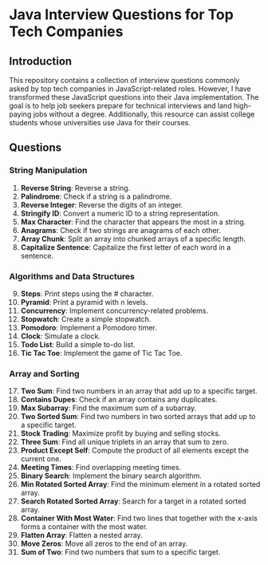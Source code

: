 # Java Interview Questions for Top Tech Companies

## Introduction

This repository contains a collection of interview questions commonly asked by top tech companies in JavaScript-related roles. However, I have transformed these JavaScript questions into their Java implementation. The goal is to help job seekers prepare for technical interviews and land high-paying jobs without a degree. Additionally, this resource can assist college students whose universities use Java for their courses.
## Questions

### String Manipulation

1. **Reverse String**: Reverse a string.
2. **Palindrome**: Check if a string is a palindrome.
3. **Reverse Integer**: Reverse the digits of an integer.
4. **Stringify ID**: Convert a numeric ID to a string representation.
5. **Max Character**: Find the character that appears the most in a string.
6. **Anagrams**: Check if two strings are anagrams of each other.
7. **Array Chunk**: Split an array into chunked arrays of a specific length.
8. **Capitalize Sentence**: Capitalize the first letter of each word in a sentence.

### Algorithms and Data Structures

9. **Steps**: Print steps using the # character.
10. **Pyramid**: Print a pyramid with n levels.
11. **Concurrency**: Implement concurrency-related problems.
12. **Stopwatch**: Create a simple stopwatch.
13. **Pomodoro**: Implement a Pomodoro timer.
14. **Clock**: Simulate a clock.
15. **Todo List**: Build a simple to-do list.
16. **Tic Tac Toe**: Implement the game of Tic Tac Toe.

### Array and Sorting

17. **Two Sum**: Find two numbers in an array that add up to a specific target.
18. **Contains Dupes**: Check if an array contains any duplicates.
19. **Max Subarray**: Find the maximum sum of a subarray.
20. **Two Sorted Sum**: Find two numbers in two sorted arrays that add up to a specific target.
21. **Stock Trading**: Maximize profit by buying and selling stocks.
22. **Three Sum**: Find all unique triplets in an array that sum to zero.
23. **Product Except Self**: Compute the product of all elements except the current one.
24. **Meeting Times**: Find overlapping meeting times.
25. **Binary Search**: Implement the binary search algorithm.
26. **Min Rotated Sorted Array**: Find the minimum element in a rotated sorted array.
27. **Search Rotated Sorted Array**: Search for a target in a rotated sorted array.
28. **Container With Most Water**: Find two lines that together with the x-axis forms a container with the most water.
29. **Flatten Array**: Flatten a nested array.
30. **Move Zeros**: Move all zeros to the end of an array.
31. **Sum of Two**: Find two numbers that sum to a specific target.
